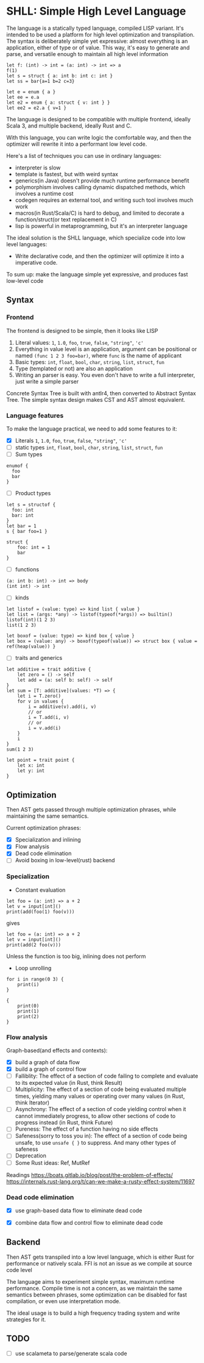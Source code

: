 # SHLL: Simple High Level Language

The language is a statically typed language, compiled LISP variant. It's intended to be used a platform for high level optimization and transpilation.
The syntax is deliberately simple yet expressive: almost everything is an application, either of type or of value.
This way, it's easy to generate and parse, and versatile enough to maintain all high level information
```text
let f: (int) -> int = (a: int) -> int => a
f(1)
let s = struct { a: int b: int c: int }
let ss = bar{a=1 b=2 c=3}

let e = enum { a }
let ee = e.a
let e2 = enum { a: struct { v: int } }
let ee2 = e2.a { v=1 }

```

The language is designed to be compatible with multiple frontend, ideally Scala 3, and multiple backend, ideally Rust and C.

With this language, you can write logic the comfortable way, and then the optimizer will rewrite it into a performant low level code.

Here's a list of techniques you can use in ordinary languages:

- interpreter is slow
- template is fastest, but with weird syntax
- generics(in Java) doesn't provide much runtime performance benefit
- polymorphism involves calling dynamic dispatched methods, which involves a runtime cost
- codegen requires an external tool, and writing such tool involves much work
- macros(in Rust/Scala/C) is hard to debug, and limited to decorate a function/struct(or text replacement in C)
- lisp is powerful in metaprogramming, but it's an interpreter language


The ideal solution is the SHLL language, which specialize code into low level languages:

- Write declarative code, and then the optimizer will optimize it into a imperative code. 

To sum up: make the language simple yet expressive, and produces fast low-level code

## Syntax

### Frontend
The frontend is designed to be simple, then it looks like LISP

1. Literal values: `1`, `1.0`, `foo`, `true`, `false`, `"string"`, `'c'`
2. Everything in value level is an application, argument can be positional or named `(func 1 2 3 foo=bar)`, where `func` is the name of applicant
3. Basic types: `int`, `float`, `bool`, `char`, `string`, `list`, `struct`, `fun`
4. Type (templated or not) are also an application
5. Writing an parser is easy. You even don't have to write a full interpreter, just write a simple parser


Concrete Syntax Tree is built with antlr4, then converted to Abstract Syntax Tree. 
The simple syntax design makes CST and AST almost equivalent.

### Language features
To make the language practical, we need to add some features to it:
- [x] Literals
`1`, `1.0`, `foo`, `true`, `false`, `"string"`, `'c'`
- [ ] static types
`int`, `float`, `bool`, `char`, `string`, `list`, `struct`, `fun`
- [ ] Sum types
```shll
enumof {
  foo
  bar
}

```
- [ ] Product types
```shll
let s = structof {
  foo: int
  bar: int
}
let bar = 1
s { bar foo=1 }

struct {
    foo: int = 1
    bar
}
```
- [ ] functions
```shll
(a: int b: int) -> int => body
(int int) -> int
```
- [ ] kinds
```shll
let listof = (value: type) => kind list { value }
let list = (args: *any) -> listof(typeof(*args)) => builtin()
listof(int)(1 2 3)
list(1 2 3)

let boxof = (value: type) => kind box { value }
let box = (value: any) -> boxof(typeof(value)) => struct box { value = ref(heap(value)) }

```
- [ ] traits and generics
```shll
let additive = trait additive {
    let zero = () -> self
    let add = (a: self b: self) -> self
}
let sum = [T: additive](values: *T) => {
    let i = T.zero()
    for v in values {
        i = additive(v).add(i, v)
        // or
        i = T.add(i, v)
        // or
        i = v.add(i)
    }
    i
}
sum(1 2 3)

let point = trait point {
    let x: int
    let y: int
}
```
## Optimization
Then AST gets passed through multiple optimization phrases, while maintaining the same semantics.

Current optimization phrases:
- [x] Specialization and inlining
- [x] Flow analysis
- [x] Dead code elimination
- [ ] Avoid boxing in low-level(rust) backend
### Specialization

- Constant evaluation
```shll
let foo = (a: int) => a + 2
let v = input[int]()
print(add(foo(1) foo(v)))
```

gives
```shll
let foo = (a: int) => a + 2
let v = input[int]()
print(add(2 foo(v)))
```

Unless the function is too big, inlining does not perform

- Loop unrolling
```shll
for i in range(0 3) {
    print(i)
}
```
```shll
{
    print(0)
    print(1)
    print(2)
}
```


### Flow analysis

Graph-based(and effects and contexts):

- [x] build a graph of data flow
- [x] build a graph of control flow
- [ ] Falliblity: The effect of a section of code failing to complete and evaluate to its expected value (in Rust, think Result)
- [ ] Multiplicity: The effect of a section of code being evaluated multiple times, yielding many values or operating over many values (in Rust, think Iterator)
- [ ] Asynchrony: The effect of a section of code yielding control when it cannot immediately progress, to allow other sections of code to progress instead (in Rust, think Future)
- [ ] Pureness: The effect of a function having no side effects
- [ ] Safeness(sorry to toss you in): The effect of a section of code being unsafe, to use `unsafe { }` to suppress. And many other types of safeness
- [ ] Deprecation
- [ ] Some Rust ideas: Ref, MutRef

Readings
https://boats.gitlab.io/blog/post/the-problem-of-effects/
https://internals.rust-lang.org/t/can-we-make-a-rusty-effect-system/11697


### Dead code elimination

- [x] use graph-based data flow to eliminate dead code
- [x] combine data flow and control flow to eliminate dead code


## Backend
Then AST gets transpiled into a low level language, which is either Rust for performance or natively scala. FFI is not an issue as we compile at source code level

The language aims to experiment simple syntax, maximum runtime performance.
Compile time is not a concern, as we maintain the same semantics between phrases, some optimization can be disabled for fast compilation, or even use interpretation mode.

The ideal usage is to build a high frequency trading system and write strategies for it.


## TODO
- [ ] use scalameta to parse/generate scala code
